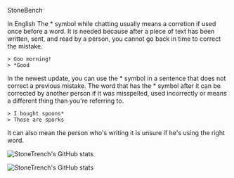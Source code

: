 StoneBench

In English
The * symbol while chatting usually means a corretion if used once before a word.
It is needed because after a piece of text has been written, sent, and read by a person,
you cannot go back in time to correct the mistake.
```
> Goo morning!
> *Good
```
In the newest update, you can use the * symbol in a sentence that does not correct a previous mistake.
The word that has the * symbol after it can be corrected by another person if it was misspelled, used incorrectly or means a different thing than you're referring to.
```
> I bought spoons*
> Those are sporks
```
It can also mean the person who's writing it is unsure if he's using the right word.


![StoneTrench's GitHub stats](https://github-readme-stats-git-masterrstaa-rickstaa.vercel.app/api?username=StoneTrench&show_icons=true&theme=radical)

![StoneTrench's GitHub stats](https://github-readme-stats-git-masterrstaa-rickstaa.vercel.app/api?username=StoneTrench&show_icons=true&locale=en&layout=compact&theme=radical)
